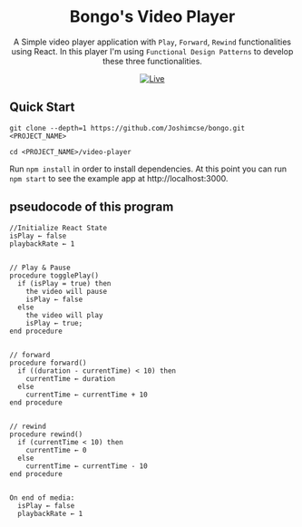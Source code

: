 <div align="center">

# Bongo's Video Player

A Simple video player application with `Play`, `Forward`, `Rewind` functionalities using React. In this player I'm using `Functional Design Patterns` to develop these three functionalities.

[![Live](https://img.shields.io/badge/live%20here%20for-live%20demo-373277.svg?style=for-the-badge)](https://netlify)
</div>

## Quick Start 
```
git clone --depth=1 https://github.com/Joshimcse/bongo.git <PROJECT_NAME>

cd <PROJECT_NAME>/video-player
```
Run `npm install` in order to install dependencies. At this point you can run `npm start` to see the example app at http://localhost:3000.

## pseudocode of this program
```
//Initialize React State
isPlay ← false
playbackRate ← 1


// Play & Pause
procedure togglePlay()
  if (isPlay = true) then
    the video will pause
    isPlay ← false
  else
    the video will play
    isPlay ← true;
end procedure


// forward
procedure forward()
  if ((duration - currentTime) < 10) then
    currentTime ← duration
  else
    currentTime ← currentTime + 10
end procedure


// rewind
procedure rewind()
  if (currentTime < 10) then
    currentTime ← 0
  else
    currentTime ← currentTime - 10
end procedure


On end of media:
  isPlay ← false
  playbackRate ← 1
```
